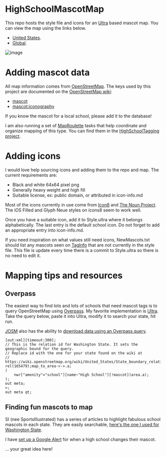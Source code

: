# HighSchoolMascotMap
This repo hosts the style file and icons for an [Ultra](https://overpass-ultra.us/) based mascot map. You can view the map using the links below.

* [United States](https://overpass-ultra.us/#map&query=url:https://raw.githubusercontent.com/watmildon/HighSchoolMascotMap/refs/heads/main/HSMascotMap.ultra).
* [Global](https://overpass-ultra.us/#map&query=url:https://raw.githubusercontent.com/watmildon/HighSchoolMascotMap/refs/heads/main/HSMascotMap_global.ultra).

![image](https://github.com/user-attachments/assets/b722c1c6-63f1-4f8a-aedf-292f4d8afd55)


# Adding mascot data

All map information comes from [OpenStreetMap](https://www.openstreetmap.org/). The keys used by this project are documented on the [OpenStreetMap wiki](https://wiki.openstreetmap.org/):
* [mascot](https://wiki.openstreetmap.org/wiki/Key:mascot)
* [mascot:iconography](https://wiki.openstreetmap.org/wiki/Key:mascot:iconography)

If you know the mascot for a local school, please add it to the database!

I am also running a set of [MapRoulette](https://maproulette.org/) tasks that help coordinate and organize mapping of this type. You can find them in the [HighSchoolTagging project](https://maproulette.org/browse/projects/59042).

# Adding icons
I would love help sourcing icons and adding them to the repo and map. The current requirements are:

* Black and white 64x64 pixel png
* Generally heavy weight and high fill
* Suitable license, ex: public domain, or attributed in icon-info.md

Most of the icons currently in use come from [Icon8](https://icons8.com/) and [The Noun Project](https://thenounproject.com/). The iOS Filled and Glyph Neue styles on icons8 seem to work well.

Once you have a suitable icon, add it to Style.ultra where it belongs alphabetically. The last entry is the default school icon. Do not forget to add an appropriate entry into icon-info.md.

If you need inspiration on what values still need icons, NewMascots.txt should list any mascots seen on [TagInfo](https://taginfo.openstreetmap.org/keys/mascot#values) that are not currently in the style file. This file is update every time there is a commit to Style.ultra so there is no need to edit it.

# Mapping tips and resources
## Overpass

The easiest way to find lots and lots of schools that need mascot tags is to query OpenStreetMap using [Overpass](https://wiki.openstreetmap.org/wiki/Overpass_API/Overpass_API_by_Example). My favorite implementation is [Ultra](https://overpass-ultra.us/). Take the query below, paste it into Ultra, modify it to search your state, hit run.

[JOSM](https://josm.openstreetmap.de/) also has the ability to [download data using an Overpass query](https://josm.openstreetmap.de/wiki/Help/Action/Download).

```
[out:xml][timeout:300];
// This is the relation id for Washington State. It sets the geographic bound for the query.
// Replace id with the one for your state found on the wiki at
// https://wiki.openstreetmap.org/wiki/United_States/State_boundary_relations
rel(165479);map_to_area->->.a;
(
    nwr["amenity"="school"][name~"High School"][!mascot](area.a);
);
out meta;
>;
out meta qt;
```

## Finding fun mascots to map
SI (nee SportsIllustrated) has a series of articles to highlight fabulous school mascots in each state. They are easily searchable, [here's the one I used for Washington State](https://www.si.com/high-school/washington/top-10-high-school-mascots-in-washington-vote-for-the-best-01jm34spem62).

I have [set up a Google Alert](https://www.openstreetmap.org/user/watmildon/diary/401155) for when a high school changes their mascot.

... your great idea here!
